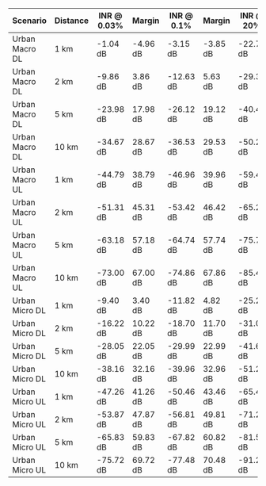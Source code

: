 | Scenario | Distance | INR @ 0.03% | Margin | INR @ 0.1% | Margin | INR @ 20% | Margin |
| --- | --- | --- | --- | --- | --- | --- | --- |
| Urban Macro DL | 1 km | -1.04 dB | -4.96 dB | -3.15 dB | -3.85 dB | -22.79 dB | 12.29 dB |
| Urban Macro DL | 2 km | -9.86 dB | 3.86 dB | -12.63 dB | 5.63 dB | -29.37 dB | 18.87 dB |
| Urban Macro DL | 5 km | -23.98 dB | 17.98 dB | -26.12 dB | 19.12 dB | -40.44 dB | 29.94 dB |
| Urban Macro DL | 10 km | -34.67 dB | 28.67 dB | -36.53 dB | 29.53 dB | -50.25 dB | 39.75 dB |
| Urban Macro UL | 1 km | -44.79 dB | 38.79 dB | -46.96 dB | 39.96 dB | -59.44 dB | 48.94 dB |
| Urban Macro UL | 2 km | -51.31 dB | 45.31 dB | -53.42 dB | 46.42 dB | -65.23 dB | 54.73 dB |
| Urban Macro UL | 5 km | -63.18 dB | 57.18 dB | -64.74 dB | 57.74 dB | -75.75 dB | 65.25 dB |
| Urban Macro UL | 10 km | -73.00 dB | 67.00 dB | -74.86 dB | 67.86 dB | -85.41 dB | 74.91 dB |
| Urban Micro DL | 1 km | -9.40 dB | 3.40 dB | -11.82 dB | 4.82 dB | -25.27 dB | 14.77 dB |
| Urban Micro DL | 2 km | -16.22 dB | 10.22 dB | -18.70 dB | 11.70 dB | -31.08 dB | 20.58 dB |
| Urban Micro DL | 5 km | -28.05 dB | 22.05 dB | -29.99 dB | 22.99 dB | -41.61 dB | 31.11 dB |
| Urban Micro DL | 10 km | -38.16 dB | 32.16 dB | -39.96 dB | 32.96 dB | -51.29 dB | 40.79 dB |
| Urban Micro UL | 1 km | -47.26 dB | 41.26 dB | -50.46 dB | 43.46 dB | -65.47 dB | 54.97 dB |
| Urban Micro UL | 2 km | -53.87 dB | 47.87 dB | -56.81 dB | 49.81 dB | -71.20 dB | 60.70 dB |
| Urban Micro UL | 5 km | -65.83 dB | 59.83 dB | -67.82 dB | 60.82 dB | -81.58 dB | 71.08 dB |
| Urban Micro UL | 10 km | -75.72 dB | 69.72 dB | -77.48 dB | 70.48 dB | -91.21 dB | 80.71 dB |
